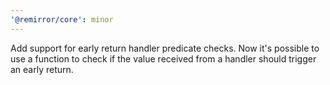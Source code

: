 ```yaml
---
'@remirror/core': minor
---
```


Add support for early return handler predicate checks. Now it's possible to use a function to check if the value received from a handler should trigger an early return.
